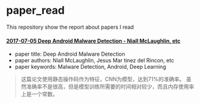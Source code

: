 # paper_read

This repository show the report about papers I read


#### [2017-07-05 Deep Android Malware Detection - Niall McLaughlin, etc](https://github.com/aszhaoweiguo/paper_read/blob/master/papers/Deep_Android_Malware_Detection.md)
* paper title: Deep Android Malware Detection <br />
* paper authors: Niall McLaughlin, Jesus Mar tinez del Rincon, etc <br />
* paper keywords: Malware Detection, Android, Deep Learning <br />

>这篇论文使用静态操作码作为特征，CNN为模型，达到71%的准确率。
>虽然准确率不是很高，但是模型训练所需要的时间相对较少，而且内存使用率上是一个常数。
